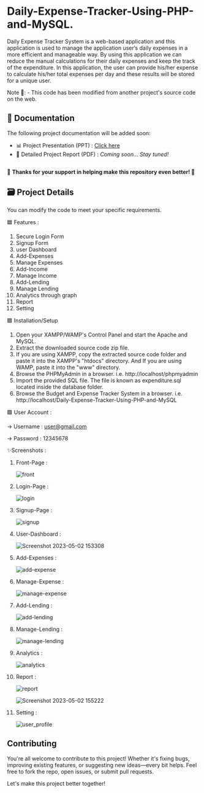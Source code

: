 # Daily-Expense-Tracker-Using-PHP-and-MySQL.

Daily Expense Tracker System is a web-based application and this application is used to manage the application user‘s daily expenses in a more efficient and manageable way. By using this application we can reduce the manual calculations for their daily expenses and keep the track of the expenditure. In this application, the user can provide his/her expense to calculate his/her total expenses per day and these results will be stored for a unique user.

Note 🔴: - This code has been modified from another project's source code on the web.


## 📄 Documentation

The following project documentation will be added soon:

- 📊 Project Presentation (PPT) : [Click here](https://docs.google.com/presentation/d/1PHqOU0aVw3T55h1SPJA6YD4t0_Bb13xi/edit?usp=sharing&ouid=112058796522293808229&rtpof=true&sd=true)
- 📘 Detailed Project Report (PDF) : *Coming soon... Stay tuned!*

##

🙏 **Thanks for your support in helping make this repository even better! 🌟**

## 🗃️ Project Details

You can modify the code to meet your specific requirements.

🟦 Features :

 1) Secure Login Form 
 2) Signup Form
 3) user Dashboard
 4) Add-Expenses
 5) Manage Expenses
 6) Add-Income
 7) Manage Income
 8) Add-Lending
 9) Manage Lending
 10) Analytics through graph
 11) Report 
 12) Setting
    
🟩 Installation/Setup

 1) Open your XAMPP/WAMP's Control Panel and start the Apache and MySQL.
 2) Extract the downloaded source code zip file.
 3) If you are using XAMPP, copy the extracted source code folder and paste it into the XAMPP's "htdocs" directory. And If you are using WAMP, paste it into the "www" directory.
 4) Browse the PHPMyAdmin in a browser. i.e. http://localhost/phpmyadmin
 5) Import the provided SQL file. The file is known as expenditure.sql located inside the database folder.
 6) Browse the Budget and Expense Tracker System in a browser. i.e. http://localhost/Daily-Expense-Tracker-Using-PHP-and-MySQL
 
🟪 User Account :

-> Username : user@gmail.com

-> Password : 12345678

✨Screenshots :

   1) Front-Page : 
  
      ![front](https://user-images.githubusercontent.com/126175004/235640182-c909c2a9-1b71-44cd-a729-107224bb6eec.png)
      
   2) Login-Page :
  
      ![login](https://user-images.githubusercontent.com/126175004/235640335-01862545-a837-44b3-bf95-e33ab3ab81c7.png)
      
   3) Signup-Page :
  
      ![signup](https://user-images.githubusercontent.com/126175004/235640501-a0896935-f8d6-4e94-a323-52b21b5d2ad2.png)
      
   4) User-Dashboard :
      
      ![Screenshot 2023-05-02 153308](https://user-images.githubusercontent.com/126175004/235640702-1f570137-11a8-4f2e-bca2-52c966440edd.png)
      
   5) Add-Expenses :

      ![add-expense](https://user-images.githubusercontent.com/126175004/235640826-f858f739-0551-4a0f-8d78-1f0bc0354185.png)
      
   6) Manage-Expense :
   
      ![manage-expense](https://user-images.githubusercontent.com/126175004/235641022-95933116-7fc0-4d0a-b987-ba36bbb88a2f.png)
      
   7) Add-Lending :
  
      ![add-lending](https://user-images.githubusercontent.com/126175004/235641132-644eb6f8-5cf9-49b1-8d3e-612df3829a16.png)
      
   8) Manage-Lending :
      
      ![manage-lending](https://user-images.githubusercontent.com/126175004/235641243-2ed2b7c0-1204-4208-bd5a-57220003c6f9.png)
      
   9) Analytics :
     
      ![analytics](https://user-images.githubusercontent.com/126175004/235641350-d98be171-00c2-4572-b723-10ad3a206065.png)
      
   10) Report : 
   
       ![report](https://user-images.githubusercontent.com/126175004/235641482-20b0ef0a-4d79-4092-b64d-e1e2ad9b1b7d.png)
       
       ![Screenshot 2023-05-02 155222](https://user-images.githubusercontent.com/126175004/235642061-6ddb28ef-7019-4bf9-85c9-216988e5610e.png)
       
   11) Setting : 
       
       ![user_profile](https://user-images.githubusercontent.com/126175004/235642200-d75ec57e-6ad5-44e5-93a5-994ee0e95eaa.png)

## Contributing

You're all welcome to contribute to this project! Whether it's fixing bugs, improving existing features, or suggesting new ideas—every bit helps. Feel free to fork the repo, open issues, or submit pull requests.

Let's make this project better together!
       

          



      

      
      
      


      

      

      
   
    




 
 



  
    
    







